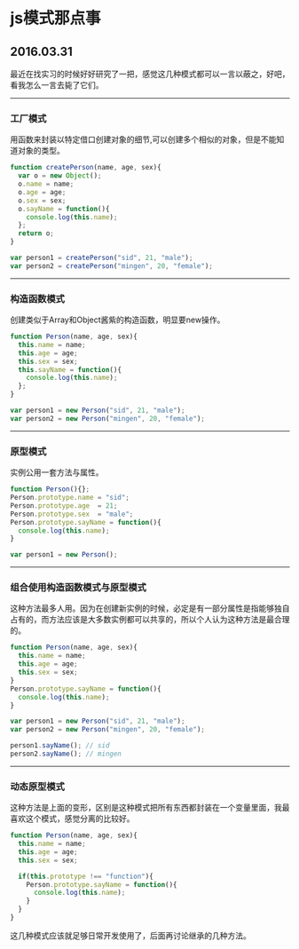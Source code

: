 # js模式那点事
## 2016.03.31

最近在找实习的时候好好研究了一把，感觉这几种模式都可以一言以蔽之，好吧，看我怎么一言去毙了它们。

---
### 工厂模式
用函数来封装以特定借口创建对象的细节,可以创建多个相似的对象，但是不能知道对象的类型。

```javascript
function createPerson(name, age, sex){
  var o = new Object();
  o.name = name;
  o.age = age;
  o.sex = sex;
  o.sayName = function(){
    console.log(this.name);
  };
  return o;
}

var person1 = createPerson("sid", 21, "male");
var person2 = createPerson("mingen", 20, "female");
```
---
### 构造函数模式
创建类似于Array和Object酱紫的构造函数，明显要new操作。

```javascript
function Person(name, age, sex){
  this.name = name;
  this.age = age;
  this.sex = sex;
  this.sayName = function(){
    console.log(this.name);
  };
}

var person1 = new Person("sid", 21, "male");
var person2 = new Person("mingen", 20, "female");
```

---
### 原型模式
实例公用一套方法与属性。

```javascript
function Person(){};
Person.prototype.name = "sid";
Person.prototype.age  = 21;
Person.prototype.sex  = "male";
Person.prototype.sayName = function(){
  console.log(this.name);
}

var person1 = new Person();
```
---
### 组合使用构造函数模式与原型模式
这种方法最多人用。因为在创建新实例的时候，必定是有一部分属性是指能够独自占有的，而方法应该是大多数实例都可以共享的，所以个人认为这种方法是最合理的。

```javascript
function Person(name, age, sex){
  this.name = name;
  this.age = age;
  this.sex = sex;
}
Person.prototype.sayName = function(){
  console.log(this.name);
}

var person1 = new Person("sid", 21, "male");
var person2 = new Person("mingen", 20, "female");

person1.sayName(); // sid
person2.sayName(); // mingen
```
---
### 动态原型模式
这种方法是上面的变形，区别是这种模式把所有东西都封装在一个变量里面，我最喜欢这个模式，感觉分离的比较好。

```javascript
function Person(name, age, sex){
  this.name = name;
  this.age = age;
  this.sex = sex;

  if(this.prototype !== "function"){
    Person.prototype.sayName = function(){
      console.log(this.name);
    }
  }
}
```

这几种模式应该就足够日常开发使用了，后面再讨论继承的几种方法。
